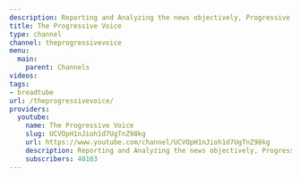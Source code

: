```yaml
---
description: Reporting and Analyzing the news objectively, Progressive Liberal
title: The Progressive Voice
type: channel
channel: theprogressivevoice
menu:
  main:
    parent: Channels
videos:
tags:
- breadtube
url: /theprogressivevoice/
providers:
  youtube:
    name: The Progressive Voice
    slug: UCVOpH1nJioh1d7UgTnZ98kg
    url: https://www.youtube.com/channel/UCVOpH1nJioh1d7UgTnZ98kg
    description: Reporting and Analyzing the news objectively, Progressive Liberal
    subscribers: 40103
---
```

